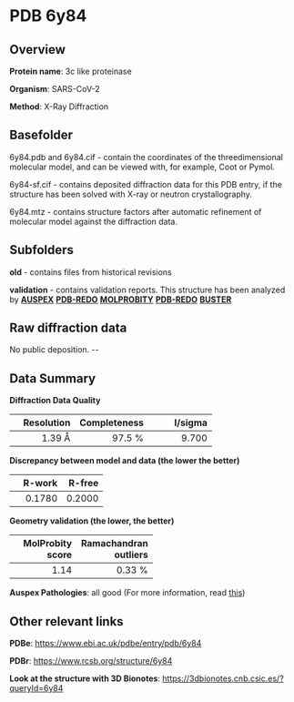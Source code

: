 # PDB 6y84

## Overview

**Protein name**: 3c like proteinase

**Organism**: SARS-CoV-2

**Method**: X-Ray Diffraction

## Basefolder

6y84.pdb and 6y84.cif - contain the coordinates of the threedimensional molecular model, and can be viewed with, for example, Coot or Pymol.

6y84-sf.cif - contains deposited diffraction data for this PDB entry, if the structure has been solved with X-ray or neutron crystallography.

6y84.mtz - contains structure factors after automatic refinement of molecular model against the diffraction data.

## Subfolders



**old** - contains files from historical revisions

**validation** - contains validation reports. This structure has been analyzed by [**AUSPEX**](https://github.com/thorn-lab/coronavirus_structural_task_force/tree/master/pdb/3c_like_proteinase/SARS-CoV-2/6y84/validation/auspex) [**PDB-REDO**](https://github.com/thorn-lab/coronavirus_structural_task_force/tree/master/pdb/3c_like_proteinase/SARS-CoV-2/6y84/validation/pdb-redo) [**MOLPROBITY**](https://github.com/thorn-lab/coronavirus_structural_task_force/tree/master/pdb/3c_like_proteinase/SARS-CoV-2/6y84/validation/molprobity) [**PDB-REDO**](https://github.com/thorn-lab/coronavirus_structural_task_force/blob/master/pdb/3c_like_proteinase/SARS-CoV-2/6y84/validation/Xtriage_output.log) [**BUSTER**](https://www.globalphasing.com/buster/wiki/index.cgi?Covid19Pdb6Y84)

## Raw diffraction data

No public deposition. --<br> 

## Data Summary
**Diffraction Data Quality**

|   | Resolution | Completeness| I/sigma |
|---|-------------:|----------------:|--------------:|
|   |1.39 Å|97.5  %|<img width=50/>9.700|

**Discrepancy between model and data (the lower the better)**

|   | **R-work**| **R-free**   
|---|-------------:|----------------:|           
||  0.1780|  0.2000|

**Geometry validation (the lower, the better)**

|   |**MolProbity<br>score**| **Ramachandran<br>outliers** 
|---|-------------:|----------------:|
||  1.14|  0.33 %|

**Auspex Pathologies**: all good (For more information, read [this](https://github.com/thorn-lab/coronavirus_structural_task_force/blob/master/pdb/3c_like_proteinase/SARS-CoV-2/6y84/validation/auspex/6y84_auspex_comments.txt))

 



## Other relevant links 
**PDBe**:  https://www.ebi.ac.uk/pdbe/entry/pdb/6y84
 
**PDBr**: https://www.rcsb.org/structure/6y84 

**Look at the structure with 3D Bionotes**: https://3dbionotes.cnb.csic.es/?queryId=6y84

